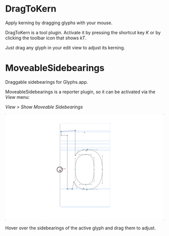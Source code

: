 # DragToKern

Apply kerning by dragging glyphs with your mouse.

DragToKern is a tool plugin. Activate it by pressing the shortcut key _K_ or by
clicking the toolbar icon that shows _kT_.

Just drag any glyph in your edit view to adjust its kerning.

# MoveableSidebearings

Draggable sidebearings for Glyphs.app.

MoveableSidebearings is a reporter plugin, so it can be activated via the _View_
menu:

_View > Show Moveable Sidebearings_

<img src="media/MetricsHandles.png">

Hover over the sidebearings of the active glyph and drag them to adjust.